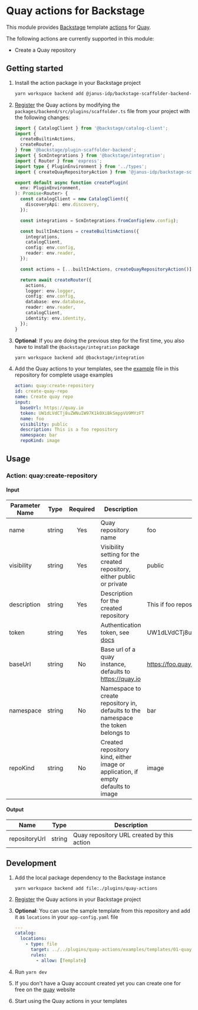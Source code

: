 # Quay actions for Backstage

This module provides [Backstage](https://backstage.io/) template [actions](https://backstage.io/docs/features/software-templates/builtin-actions) for [Quay](https://docs.quay.io/).

The following actions are currently supported in this module:

- Create a Quay repository

## Getting started

1. Install the action package in your Backstage project

   ```bash
   yarn workspace backend add @janus-idp/backstage-scaffolder-backend-module-quay
   ```

2. [Register](https://backstage.io/docs/features/software-templates/writing-custom-actions#registering-custom-actions) the Quay actions by modifying the `packages/backend/src/plugins/scaffolder.ts` file from your project with the following changes:

   ```ts
   import { CatalogClient } from '@backstage/catalog-client';
   import {
     createBuiltinActions,
     createRouter,
   } from '@backstage/plugin-scaffolder-backend';
   import { ScmIntegrations } from '@backstage/integration';
   import { Router } from 'express';
   import type { PluginEnvironment } from '../types';
   import { createQuayRepositoryAction } from '@janus-idp/backstage-scaffolder-backend-module-quay';

   export default async function createPlugin(
     env: PluginEnvironment,
   ): Promise<Router> {
     const catalogClient = new CatalogClient({
       discoveryApi: env.discovery,
     });

     const integrations = ScmIntegrations.fromConfig(env.config);

     const builtInActions = createBuiltinActions({
       integrations,
       catalogClient,
       config: env.config,
       reader: env.reader,
     });

     const actions = [...builtInActions, createQuayRepositoryAction()];

     return await createRouter({
       actions,
       logger: env.logger,
       config: env.config,
       database: env.database,
       reader: env.reader,
       catalogClient,
       identity: env.identity,
     });
   }
   ```

3. **Optional**: If you are doing the previous step for the first time, you also have to install the `@backstage/integration` package

   ```bash
   yarn workspace backend add @backstage/integration
   ```

4. Add the Quay actions to your templates, see the [example](./examples/templates/01-quay-template.yaml) file in this repository for complete usage examples

   ```yaml
   action: quay:create-repository
   id: create-quay-repo
   name: Create quay repo
   input:
     baseUrl: https://quay.io
     token: UW1dLVdCTj8uZWNuIW97K1k0XiBkSmppVU9MYzFT
     name: foo
     visibility: public
     description: This is a foo repository
     namespace: bar
     repoKind: image
   ```

## Usage

### Action: quay:create-repository

#### Input

| Parameter Name |  Type  | Required | Description                                                                       | Example                                  |
| -------------- | :----: | :------: | --------------------------------------------------------------------------------- | ---------------------------------------- |
| name           | string |   Yes    | Quay repository name                                                              | foo                                      |
| visibility     | string |   Yes    | Visibility setting for the created repository, either public or private           | public                                   |
| description    | string |   Yes    | Description for the created repository                                            | This if foo repository                   |
| token          | string |   Yes    | Authentication token, see [docs](https://docs.quay.io/api/)                       | UW1dLVdCTj8uZWNuIW97K1k0XiBkSmppVU9MYzFT |
| baseUrl        | string |    No    | Base url of a quay instance, defaults to <https://quay.io>                        | <https://foo.quay.io>                    |
| namespace      | string |    No    | Namespace to create repository in, defaults to the namespace the token belongs to | bar                                      |
| repoKind       | string |    No    | Created repository kind, either image or application, if empty defaults to image  | image                                    |

#### Output

| Name          |  Type  | Description                                |
| ------------- | :----: | ------------------------------------------ |
| repositoryUrl | string | Quay repository URL created by this action |

## Development

1. Add the local package dependency to the Backstage instance

   ```shell
   yarn workspace backend add file:./plugins/quay-actions
   ```

2. [Register](#getting-started) the Quay actions in your Backstage project
3. **Optional**: You can use the sample template from this repository and add it as `locations` in your `app-config.yaml` file

   ```yaml
   ---
   catalog:
     locations:
       - type: file
         target: ../../plugins/quay-actions/examples/templates/01-quay-template.yaml
         rules:
           - allow: [Template]
   ```

4. Run `yarn dev`
5. If you don't have a Quay account created yet you can create one for free on the [quay](https://quay.io) website
6. Start using the Quay actions in your templates

